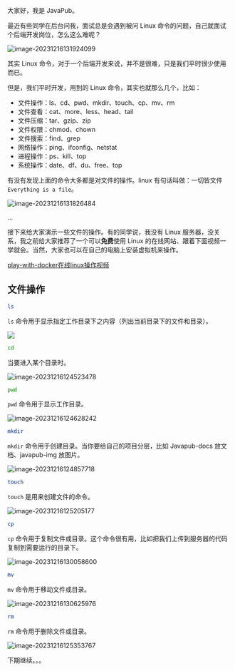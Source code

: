 大家好，我是 JavaPub。

最近有些同学在后台问我，面试总是会遇到被问 Linux 命令的问题，自己就面试个后端开发岗位，怎么这么难呢？

![image-20231216131924099](https://javapub-common-oss.oss-cn-beijing.aliyuncs.com/javapub/image-20231216131924099.png)

其实 Linux 命令，对于一个后端开发来说，并不是很难，只是我们平时很少使用而已。

但是，我们平时开发，用到的 Linux 命令，其实也就那么几个，比如：
- 文件操作：ls、cd、pwd、mkdir、touch、cp、mv、rm
- 文件查看：cat、more、less、head、tail
- 文件压缩：tar、gzip、zip
- 文件权限：chmod、chown
- 文件搜索：find、grep
- 网络操作：ping、ifconfig、netstat
- 进程操作：ps、kill、top
- 系统操作：date、df、du、free、top

有没有发现上面的命令大多都是对文件的操作。linux 有句话叫做：一切皆文件 `Everything is a file`。

![image-20231216131826484](https://javapub-common-oss.oss-cn-beijing.aliyuncs.com/javapub/image-20231216131826484.png)

...

接下来给大家演示一些文件的操作。有的同学说，我没有 Linux 服务器，没关系，我之前给大家推荐了一个可以**免费**使用 Linux 的在线网站、跟着下面视频一学就会。当然，大家也可以在自己的电脑上安装虚拟机来操作。

[play-with-docker在线linux操作视频]()

## 文件操作

```bash
ls
```

`ls` 命令用于显示指定工作目录下之内容（列出当前目录下的文件和目录）。

![](https://javapub-common-oss.oss-cn-beijing.aliyuncs.com/javapub/image-20231216124110943.png)


```bash
cd
```

当要进入某个目录时。

![image-20231216124523478](https://javapub-common-oss.oss-cn-beijing.aliyuncs.com/javapub/image-20231216124523478.png)

```bash
pwd
```
`pwd` 命令用于显示工作目录。

![image-20231216124628242](https://javapub-common-oss.oss-cn-beijing.aliyuncs.com/javapub/image-20231216124628242.png)

```bash
mkdir
```

`mkdir` 命令用于创建目录。当你要给自己的项目分层，比如 Javapub-docs 放文档、javapub-img 放图片。

![image-20231216124857718](https://javapub-common-oss.oss-cn-beijing.aliyuncs.com/javapub/image-20231216124857718.png)

```bash
touch
```

`touch` 是用来创建文件的命令。

![image-20231216125205177](https://javapub-common-oss.oss-cn-beijing.aliyuncs.com/javapub/image-20231216125205177.png)



```bash
cp
```

`cp` 命令用于复制文件或目录。这个命令很有用，比如把我们上传到服务器的代码复制到需要运行的目录下。

![image-20231216130058600](https://javapub-common-oss.oss-cn-beijing.aliyuncs.com/javapub/image-20231216130058600.png)

```bash
mv
```

`mv` 命令用于移动文件或目录。

![image-20231216130625976](https://javapub-common-oss.oss-cn-beijing.aliyuncs.com/javapub/image-20231216130625976.png)


```bash
rm
```

`rm` 命令用于删除文件或目录。

![image-20231216125353767](https://javapub-common-oss.oss-cn-beijing.aliyuncs.com/javapub/image-20231216125353767.png)


下期继续。。。

